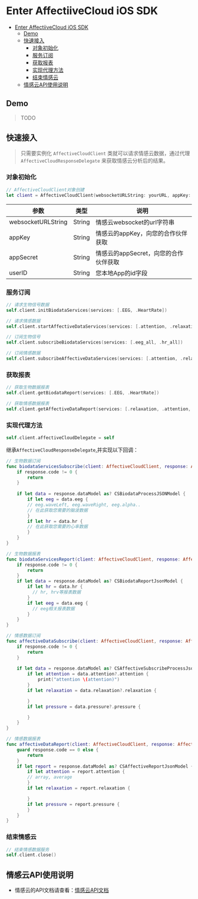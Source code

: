 # Enter AffectiiveCloud iOS SDK

- [Enter AffectiiveCloud iOS SDK](#enter-affectiivecloud-ios-sdk)
  - [Demo](#demo)
  - [快速接入](#%e5%bf%ab%e9%80%9f%e6%8e%a5%e5%85%a5)
    - [对象初始化](#%e5%af%b9%e8%b1%a1%e5%88%9d%e5%a7%8b%e5%8c%96)
    - [服务订阅](#%e6%9c%8d%e5%8a%a1%e8%ae%a2%e9%98%85)
    - [获取报表](#%e8%8e%b7%e5%8f%96%e6%8a%a5%e8%a1%a8)
    - [实现代理方法](#%e5%ae%9e%e7%8e%b0%e4%bb%a3%e7%90%86%e6%96%b9%e6%b3%95)
    - [结束情感云](#%e7%bb%93%e6%9d%9f%e6%83%85%e6%84%9f%e4%ba%91)
  - [情感云API使用说明](#%e6%83%85%e6%84%9f%e4%ba%91api%e4%bd%bf%e7%94%a8%e8%af%b4%e6%98%8e)

## Demo

> TODO

## 快速接入

> 只需要实例化 `AffectiveCloudClient` 类就可以请求情感云数据，通过代理 `AffectiveCloudResponseDelegate` 来获取情感云分析后的结果。

### 对象初始化

```swift
// AffectiveCloudClient对象创建
let client = AffectiveCloudClient(websocketURLString: yourURL, appKey: yourAppKey, appSecret: yourSecret, userID: yourLocalID)

```

| 参数               | 类型   | 说明                                  |
| ------------------ | ------ | ------------------------------------- |
| websocketURLString | String | 情感云websocket的url字符串            |
| appKey             | String | 情感云的appKey，向您的合作伙伴获取    |
| appSecret          | String | 情感云的appSecret，向您的合作伙伴获取 |
| userID             | String | 您本地App的id字段                     |


### 服务订阅

```swift
// 请求生物信号数据
self.client.initBiodataServices(services: [.EEG, .HeartRate])

// 请求情感数据
self.client.startAffectiveDataServices(services: [.attention, .relaxation, .pleasure, .pressure])

// 订阅生物信号
self.client.subscribeBiodataServices(services: [.eeg_all, .hr_all])

// 订阅情感数据
self.client.subscribeAffectiveDataServices(services: [.attention, .relaxation, .pressure, .pleasure])
```

### 获取报表

```swift
// 获取生物数据报表
self.client.getBiodataReport(services: [.EEG, .HeartRate])

// 获取情感数据报表
self.client.getAffectiveDataReport(services: [.relaxation, .attention, .pressure, .pleasure])

```

### 实现代理方法

```swift
self.client.affectiveCloudDelegate = self
```

继承`AffectiveCloudResponseDelegate`,并实现以下回调：

```swift
// 生物数据订阅
func biodataServicesSubscribe(client: AffectiveCloudClient, response: AffectiveCloudResponseJSONModel) {
    if response.code != 0 {
        return
    }
        
    if let data = response.dataModel as? CSBiodataProcessJSONModel {
        if let eeg = data.eeg {
        // eeg.waveLeft, eeg.waveRight, eeg.alpha..
        // 在此获取您需要的脑波数据
        }
        if let hr = data.hr {
        // 在此获取您需要的心率数据
        }
    }
}

// 生物数据报表
func biodataServicesReport(client: AffectiveCloudClient, response: AffectiveCloudResponseJSONModel) {
    if response.code != 0 {
        return
    }
    if let data = response.dataModel as? CSBiodataReportJsonModel {
        if let hr = data.hr {
          // hr, hrv等报表数据
        }
        if let eeg = data.eeg {
          // eeg相关报表数据
        }
    }
}

// 情感数据订阅
func affectiveDataSubscribe(client: AffectiveCloudClient, response: AffectiveCloudResponseJSONModel) {
    if response.code != 0 {
        return
    }
        
    if let data = response.dataModel as? CSAffectiveSubscribeProcessJsonModel {
        if let attention = data.attention?.attention {
            print("attention \(attention)")
        }
        if let relaxation = data.relaxation?.relaxation {

        }
        if let pressure = data.pressure?.pressure {

        }
    }
}

// 情感数据报表
func affectiveDataReport(client: AffectiveCloudClient, response: AffectiveCloudResponseJSONModel)  {
    guard response.code == 0 else {
        return
    }
    if let report = response.dataModel as? CSAffectiveReportJsonModel {
        if let attention = report.attention {
        // array, average
        }
        if let relaxation = report.relaxation {

        }
        if let pressure = report.pressure {
        }
    }
}
```

### 结束情感云

```swift
// 结束情感数据服务
self.client.close()

```

## 情感云API使用说明
- 情感云的API文档请查看：[情感云API文档](../APIDocuments/Enterr-AffectiveCloud-iOS-SDK-API说明.md)

